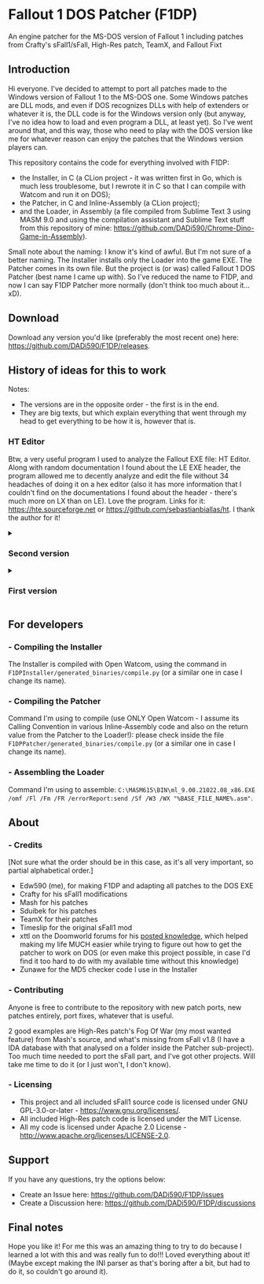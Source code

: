 # Fallout 1 DOS Patcher (F1DP)
An engine patcher for the MS-DOS version of Fallout 1 including patches from Crafty's sFall1/sFall, High-Res patch, TeamX, and Fallout Fixt

## Introduction
Hi everyone. I've decided to attempt to port all patches made to the Windows version of Fallout 1 to the MS-DOS one. Some Windows patches are DLL mods, and even if DOS recognizes DLLs with help of extenders or whatever it is, the DLL code is for the Windows version only (but anyway, I've no idea how to load and even program a DLL, at least yet). So I've went around that, and this way, those who need to play with the DOS version like me for whatever reason can enjoy the patches that the Windows version players can.

This repository contains the code for everything involved with F1DP:
- the Installer, in C (a CLion project - it was written first in Go, which is much less troublesome, but I rewrote it in C so that I can compile with Watcom and run it on DOS);
- the Patcher, in C and Inline-Assembly (a CLion project);
- and the Loader, in Assembly (a file compiled from Sublime Text 3 using MASM 9.0 and using the compilation assistant and Sublime Text stuff from this repository of mine: https://github.com/DADi590/Chrome-Dino-Game-in-Assembly).

Small note about the naming: I know it's kind of awful. But I'm not sure of a better naming. The Installer installs only the Loader into the game EXE. The Patcher comes in its own file. But the project is (or was) called Fallout 1 DOS Patcher (best name I came up with). So I've reduced the name to F1DP, and now I can say F1DP Patcher more normally (don't think too much about it... xD).

## Download
Download any version you'd like (preferably the most recent one) here: https://github.com/DADi590/F1DP/releases.

## History of ideas for this to work
Notes:
- The versions are in the opposite order - the first is in the end.
- They are big texts, but which explain everything that went through my head to get everything to be how it is, however that is.

### HT Editor
Btw, a very useful program I used to analyze the Fallout EXE file: HT Editor. Along with random documentation I found about the LE EXE header, the program allowed me to decently analyze and edit the file without 34 headaches of doing it on a hex editor (also it has more information that I couldn't find on the documentations I found about the header - there's much more on LX than on LE). Love the program. Links for it: https://hte.sourceforge.net or https://github.com/sebastianbiallas/ht. I thank the author for it!

<details> 
  <summary><h3>Second version</h3></summary>

Carrying on from the last thing I said on the first version, I did find out a way to go around editing the relocations table. I got the idea from @xttl user from the Doomworld forum, more precisely this thread: https://www.doomworld.com/forum/topic/86380-exe-hacking (thank you infinitely for posting your knowledge there). This was an AMAZING find and I loved the idea. The idea there is to load a BIN file with binary instructions, then jump to it and execute the instructions. The only thing permanently patched in the EXE (by editing the EXE with a hex editor) is the loader. When the game starts, it loads the patch file and executes the instructions. After that, it comes back to the game and unloads the patch from memory. Inside the patch, there could be only simple patches, like patching a number or a call to NOPs, for example. No adding new functions or strings or other things. There could not be any strings on it or global variables. Nothing outside the functions. So an idea I had first to go around having no strings was to allocate on the stack space for the characters and then assign char by char, index by index manually --> awful, but worked 😂.

Still, I tried to think on ideas to improve that, and seems all worked! Spoiler: the patches execute like a DLL and I can patch dynamically, and go from the EXE to the patch and back to the EXE and mention strings in the patch and modify them and whatever is needed, just like is done with Crafty's sFall1 mod. Took me some work to get to this though xD. I'll just more or less copy what I wrote on the mentioned forum.

#### Patch explanation
The first 12 bytes of the BIN file are to store the version of the patch (or the type, I haven't seen too much of that yet), and code and data segments address (these last 2 are put there by the loader - the loader must also provide in a register the address of the allocated code block to store the BIN file's contents). The last 4 bytes of the 16 are for anything else I'd need. The rest is a full copy of the Fallout1DOSPatches LE EXE starting from the code segment until the end of the file --> copy and paste, just that.

The code generated by the compiler for the C project comes with absolute references, expecting to be corrected when the EXE is loaded (relocations). So I can't rely on ANY absolute references produced by the compiler. Then the idea is to patch those references before they are needed! The patch patches itself with correct values only known at run-time (reads its own memory and patches it self XD ahahah), and then does whatever it wants with the new values - like patching the EXE with CALLs and JMPs to inside the patch...!
  
How is this done? I use Luck! So far my points have been very high on it! I use something I called a Special Number, which is a sequence of 4 bytes that can never appear anywhere else than where I put them in code myself. For example, there's 0x78563412 (which is 12 34 56 78 in Little Endian, the one used on x86). That one is used for the Loader to know where the code begins (4 bytes after finding that sequence of bytes on the file). But the real usage of these numbers is to replace them as I mentioned in the other paragraph. So there are variations, like 0x79563412 (there are more though), which is replaced by the code section address of the game each time the Patcher starts. How does it replace all of the occurrences without replacing the one that is used to compare? I've put a parameter on the function which is a constant: 0x70563412, and internally it uses offsets to that constant value. So 0x09000000, which summed with the constant gives the 0x79563412, which is then used to compare. Luckily Watcom doesn't optimize that even with all optimizations at maximum. If these byte sequences appear anywhere else, code corruption will happen, so Luck is involved with this idea ahah. It kind of seems to be some sort of relocations, but without a table (and seems to be w orking very well so far!).

The contents of the BIN file remain in memory so that the EXE can jump or call or read its contents wherever it wants. It can jump or call to the EXE functions, and if inside the BIN file those functions need references to the EXE, they have them all already and there's no need to pass parameters. Just do the patch normally without thinking in passing parameters specifically for segment addresses and other stuff (not even an idea I had of main function parameter to know which sub-function to execute --> the EXE just calls the functions on the BIN file, because the patch patches the EXE's jumps and calls to go to the BIN file functions).

One can also have global variables/strings and use the data segment and whatever segment is needed and the code will run just fine. I haven't made any patches to the EXE yet, but I've been testing from the call to the patch from the loader. The test function I'm using is a naked function and I pass no parameters to it at all. I managed to call printf from it to print a string in the EXE's data segment ("FALLOUT %p.%p") with the code and data segment addresses as parameters, print a "Hi!" string in the data segment of the BIN file, print a global int value (with "%d", also in the data segment) in the BIN file's data segment, then increment it and print it again, and call exit(), and all worked perfectly!!! (Being printf() and exit() functions from inside the EXE.)

I can also call the EXE's functions from C. I made C functions with the same signature as the original standard ones with an Assembly implementation and I opened a file, read its contents to a local C variable and closed the file. In this case I can even put the patches to be choosable inside an INI file (like on Craft's sFall1) and let people edit the file easily to choose which patches they want applied!

So I think this can be used exactly like DLL injection! I load, let it be loaded, access stuff from inside its memory space, call its functions with references to the EXE's functions, whatever else is needed. At least for a beginner on these things seems to be wow ahahah.

PS: this doesn't mess on how the BIN file is loaded to memory. It just needs to pass 3 addresses in 3 registers or pass one of them (the block one - the base of everything else) and store the others in the block and the rest it's however the loader is implemented. I haven't touched the loader since I began trying these things (2 days without touching on it, I think, while I'd find about these things).

**Update:** now the loader is writing the BIN file length on the 4th 4 bytes of the BIN file (only in memory, nothing permanent). That's required to know up to what address to look up when the pathces patches itself. The patcher patches itself as soon as it starts now (now I mean really when it starts - a direct call after the jump), and the rest of the code has all the values needed already ready for use. That way I don't need to pass the addresses as parameters to every function of the file. Seems that all really works, so cool!
  
</details>

<details> 
  <summary><h3>First version</h3></summary>

#### How I've been doing this
I've been checking this repository: https://github.com/Aramatheus/sfall_1. It has the sFall1 1.20 source with small modifications from Sduibek (Fallout Fixt's creator). If this one gets working well, I go over to sFall1 1.3 entirely by Crafty and then (or right to) 1.7.6. There's also version 1.8, but there's no public source that I have found. That one requires reverse engineering unless the source is found somewhere. The reason I'm not already using version 1.7.6 is because the Loot/Drop all patch doesn't work when I port it. No idea if it needs other patches to work, but at least on 1.20 it's working, so it seems a good place to start.

Also, MASM or NASM or whatever is preferred to use is very useful to assemble the instructions Crafty has on the source. Then the assembled EXE or OBJ file can be opened in a hex editor and the bytes copied to the DOS EXE, and finally the only thing left to do is correct all addresses and offsets. I've been going on the Windows EXE distributed with Fallout Fixt, go on all addresses I find on sFall1's source, and then use the hex bytes near that address to find the correct function on the DOS EXE. So far, this worked well for the Loot/Drop all feature, so that's what I've been doing.

Before this I started by writing the opcodes myself (that's painful...). Then I found out IDA (The Interactive Disassembler) can assemble individual instructions and I went that route. I had to kind of bet with myself if jumps were short or near (short because there's not much space, so it must be saved as much as possible), but not really a problem. Except when I'd make a wrong bet and I had to move all the code backwards or forwards and correct all offsets --> wtf. So when I finally used my head to a decent state, I realized that MASM (I already had it installed) could be very helpful. I just copy the Assembly code, paste it on an editor, assemble with MASM and do what I described above. Much simpler, faster, and bug-free on wrongly copied instructions (already happened to me when it was manual, I can't even copy things on my own, wow...).

#### How I fixed some weird bugs
There were bugs on the ported code. For example (this was written in the time I found them, so it's written in present verb form, not past):
- One very noticeable is that when I create a new game, go on the dead body and click D when exchanging items, an error dialog appears --> with no error written. I've no idea why that happens. I'm pointing to a readable place in memory, so wtf. Doesn't do anything bad, just doesn't show the message, but still very weird.
- Other errors include when clicking D with fewer items to exchange with the body, all disappears. But only from the screen. It's all on the dead body's inventory if I go back and exchange items again. So again doesn't do anything bad, but wtf. Curious to know why it happens.
- Or the current and total weight not showing on the inventory. As it replaces the format string from "%s %d" to "%s %d/%d" and that one doesn't work, it breaks the original functionality. That must also be fixed somehow. I'll try and see if I can, but I have no experience in fixing stuff like this, so any help is very appreciated. As this is not working and is even breaking original functionality (wow), it's disabled on the patcher.

##### How I fixed those
There was also an interesting "bug" when I was trying to replace "FALLOUT 1.2" on the right bottom corner of the main menu by a string somewhere else (no space where the original string is to put what I wanted). When I'd put the address of the new string, the old address would get back there even though the new was written on the file. Magic? No... (seemed for a while though).

It seems I learned about relocations... Not much, but enough to understand that that's the issue. The game is relocated at a different address depending on the DOS extender. DOS/4GW puts it at one address, DOS/32A puts it elsewhere. The EXE is prepared to handle that normally because there's a table of addresses to relocate, and all the needed addresses are fixed as soon as the EXE is loaded. The added code is not in that table nor will I put it unless I have a very strong reason, because I'd need to move all the contents of the EXE down to add bytes to the table.

So plan B. I'm assuming the game is running at the address DOS/32A puts it running in, and all the addresses on the code are relative to that address, not the one the game is supposed to be loaded at (which is what IDA assumes, as a start). So if the EXE is loaded in IDA, various things will start with "unk_" (unknown - makes sense). Maybe I can get IDA to move the segments to the DOS/32A addresses so I can see the references, but I don't know how that's done (was trying but it says not enough space, and as I don't need it, I won't try to find out how to do it).

**PS:** I'm now noticing my tablet with DOS/32A is not loading the game at the same address as on PC, because the patches are not working there... So it's not fixed with DOS/32A, I guess. That means the patch works only with Luck (depends on how many points one has in real life 😂). I'll think of some way around, without messing with the relocations table... Else, I guess will be fun to write some program to do it, because if I'm to do it, I won't do it manually, no way (at minimum because I'm careless).

</details>

## For developers
### - Compiling the Installer
The Installer is compiled with Open Watcom, using the command in `F1DPInstaller/generated_binaries/compile.py` (or a similar one in case I change its name).

### - Compiling the Patcher
Command I'm using to compile (use ONLY Open Watcom - I assume its Calling Convention in various Inline-Assembly code and also on the return value from the Patcher to the Loader!): please check inside the file `F1DPPatcher/generated_binaries/compile.py` (or a similar one in case I change its name).

### - Assembling the Loader
Command I'm using to assemble: `C:\MASM615\BIN\ml_9.00.21022.08_x86.EXE /omf /Fl /Fm /FR /errorReport:send /Sf /W3 /WX "%BASE_FILE_NAME%.asm"`.

## About
### - Credits
[Not sure what the order should be in this case, as it's all very important, so partial alphabetical order.]

- Edw590 (me), for making F1DP and adapting all patches to the DOS EXE
- Crafty for his sFall1 modifications
- Mash for his patches
- Sduibek for his patches
- TeamX for their patches
- Timeslip for the original sFall1 mod
- xttl on the Doomworld forums for his [posted knowledge](https://www.doomworld.com/forum/topic/86380-exe-hacking), which helped making my life MUCH easier while trying to figure out how to get the patcher to work on DOS (or even make this project possible, in case I'd find it too hard to do with my available time without this knowledge)
- Zunawe for the MD5 checker code I use in the Installer

### - Contributing
Anyone is free to contribute to the repository with new patch ports, new patches entirely, port fixes, whatever that is useful.

2 good examples are High-Res patch's Fog Of War (my most wanted feature) from Mash's source, and what's missing from sFall v1.8 (I have a IDA database with that analysed on a folder inside the Patcher sub-project). Too much time needed to port the sFall part, and I've got other projects. Will take me time to do it (or I just won't, I don't know).

### - Licensing
- This project and all included sFall1 source code is licensed under GNU GPL-3.0-or-later - https://www.gnu.org/licenses/.
- All included High-Res patch code is licensed under the MIT License.
- All my code is licensed under Apache 2.0 License - http://www.apache.org/licenses/LICENSE-2.0.

## Support
If you have any questions, try the options below:
- Create an Issue here: https://github.com/DADi590/F1DP/issues
- Create a Discussion here: https://github.com/DADi590/F1DP/discussions

## Final notes
Hope you like it! For me this was an amazing thing to try to do because I learned a lot with this and was really fun to do!!! Loved everything about it! (Maybe except making the INI parser as that's boring after a bit, but had to do it, so couldn't go around it).
